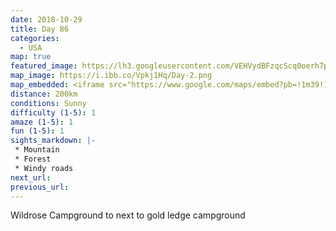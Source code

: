```yaml
---
date: 2018-10-29
title: Day 86
categories:
  - USA
map: true
featured_image: https://lh3.googleusercontent.com/VEHVydBFzqcScq0oerh7pnIQL_RVXka-KaaFmW6UEo-47Kg6pG_rlOra1UfxBj_kB0HglT1YPpKPLTB9pDBwdZE4bWLxTJbJrsb_pADMjyI1f1n0gpFVnF-mmrlQg3EL-yL7saeEl6qdVyCP6elHuEmmDctrVWAc-RWYZrH0lIT-GNUYhfKnohxhQn6NzKUOzzEoHyfBGahuO8ZEKS55_tzw9bL0f6UWKvmAHLwgHd2obav-J25TXOjXckoIbKNk4oiBAvXr6fU7sgfgdGKxM9KiTFURqQgxskKTF-ufGwWs__gl30hEdLIiq0uFsuXUxt-fd3ZfdS7lu2VP8r1rKmrM8L5zhfHUiWhdg_Whr3RF5hNvxHS4i94h251B0RBuXpBjc42H05Nww6Qy6He2dMFUI8BPTjPmzY5J-nW1e9OttQXtKgYglk2HVpDwA-XwhVzORfk0Z764NzPh-H9DsLiYQI3Kzq6rMciOkfjC0or9O96jmfg56NkVus7zcH8Xlmb7nBs54ADAVR0eUIk7pQrHhku8AquWFXbdYUsYF9hxKzks4Q39LVXggoG1hLzyuhc7X9P0YTbOxif6od4x88sWYFhcO9npoDVthxAdkKVO7KXVpF4cQdMWmfVQZdQrD0GlLiH3QBQBSo8xEf7mOcL6HtgS9_C6yirjKRKeL4pKgBqw=w1631-h975-no
map_image: https://i.ibb.co/Vpkj1Hq/Day-2.png
map_embedded: <iframe src="https://www.google.com/maps/embed?pb=!1m39!1m12!1m3!1d758111.4168210893!2d-118.79440951765959!3d35.96165021821853!2m3!1f0!2f0!3f0!3m2!1i1024!2i768!4f13.1!4m24!3e0!4m5!1s0x80c0cd3afdefeb6d%3A0x693f86fb4b8786dd!2sWildrose%20Campground%2C%20Death%20Valley%2C%20CA%2C%20USA!3m2!1d36.2657861!2d-117.18818329999999!4m5!1s0x80be2d9c13f20653%3A0x4f8616360028f78!2sLone%20Pine%2C%20CA%2C%20USA!3m2!1d36.6060444!2d-118.06286539999999!4m5!1s0x80c046296fc5afbb%3A0xb27ed370a390712!2sSherman%20Pass%20Rd%2C%20California%2C%20USA!3m2!1d36.016990799999995!2d-118.2820861!4m4!2s35.879125%2C-118.4562694!3m2!1d35.879124999999995!2d-118.4562694!5e0!3m2!1sen!2sau!4v1577534430327!5m2!1sen!2sau" width="100%" height="500" frameborder="0" style="border:0;" allowfullscreen=""></iframe>
distance: 200km
conditions: Sunny
difficulty (1-5): 1 
amaze (1-5): 1
fun (1-5): 1
sights_markdown: |-
 * Mountain
 * Forest
 * Windy roads
next_url:
previous_url:
---
```

Wildrose Campground to next to gold ledge campground


